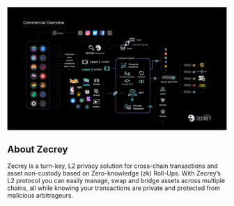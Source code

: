 ![overview](overview.png)

## About Zecrey

Zecrey is a turn-key, L2 privacy solution for cross-chain transactions and asset non-custody based on Zero-knowledge (zk) Roll-Ups. With Zecrey’s L2 protocol you can easily manage, swap and bridge assets across multiple chains, all while knowing your transactions are private and protected from malicious arbitrageurs.
